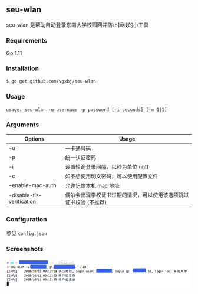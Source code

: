 ## seu-wlan

seu-wlan 是帮助自动登录东南大学校园网并防止掉线的小工具

### Requirements

Go 1.11

### Installation

```sh
$ go get github.com/vgxbj/seu-wlan
```

### Usage
```
usage: seu-wlan -u username -p password [-i seconds] [-m 0|1]
```

### Arguments
| Options                   | Usage                                                             |
| ------------------------- | ----------------------------------------------------------------- |
| -u                        | 一卡通号码                                                        |
| -p                        | 统一认证密码                                                      |
| -i                        | 设置轮询登录间隔，以秒为单位 (int)                                |
| -c                        | 如不想使用明文密码，可以使用配置文件                              |
| -enable-mac-auth          | 允许记住本机 mac 地址                                             |
| -disable-tls-verification | 偶尔会出现学校证书过期的情况，可以使用该选项跳过证书校验 (不推荐) |

### Configuration
参见 ``config.json``

### Screenshots
![](./.screenshot/seu-wlan-screenshot.jpg)
